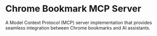 # Chrome Bookmark MCP Server

A Model Context Protocol (MCP) server implementation that provides seamless integration between Chrome bookmarks and AI assistants.